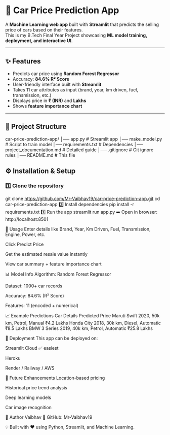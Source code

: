 # 🚗 Car Price Prediction App

A **Machine Learning web app** built with **Streamlit** that predicts the selling price of cars based on their features.  
This is my B.Tech Final Year Project showcasing **ML model training, deployment, and interactive UI**.

---

## ✨ Features
- Predicts car price using **Random Forest Regressor**
- Accuracy: **84.6% R² Score**
- User-friendly interface built with **Streamlit**
- Takes 11 car attributes as input (brand, year, km driven, fuel, transmission, etc.)
- Displays price in **₹ (INR)** and **Lakhs**
- Shows **feature importance chart**

---

## 📂 Project Structure
car-price-prediction-app/
│── app.py # Streamlit app
│── make_model.py # Script to train model
│── requirements.txt # Dependencies
│── project_documentation.md # Detailed guide
│── .gitignore # Git ignore rules
│── README.md # This file



## ⚙️ Installation & Setup

### 1️⃣ Clone the repository
git clone https://github.com/Mr-Vaibhav19/car-price-prediction-app.git
cd car-price-prediction-app
2️⃣ Install dependencies
pip install -r requirements.txt
3️⃣ Run the app
streamlit run app.py
➡️ Open in browser: http://localhost:8501

🎯 Usage
Enter details like Brand, Year, Km Driven, Fuel, Transmission, Engine, Power, etc.

Click Predict Price

Get the estimated resale value instantly

View car summary + feature importance chart

📊 Model Info
Algorithm: Random Forest Regressor

Dataset: 1000+ car records

Accuracy: 84.6% (R² Score)

Features: 11 (encoded + numerical)

📈 Example Predictions
Car Details	Predicted Price
Maruti Swift 2020, 50k km, Petrol, Manual	₹4.2 Lakhs
Honda City 2018, 30k km, Diesel, Automatic	₹8.5 Lakhs
BMW 3 Series 2019, 40k km, Petrol, Automatic	₹25.8 Lakhs

🚀 Deployment
This app can be deployed on:

Streamlit Cloud ✅ easiest

Heroku

Render / Railway / AWS

🔮 Future Enhancements
Location-based pricing

Historical price trend analysis

Deep learning models

Car image recognition

👤 Author
Vaibhav
🔗 GitHub: Mr-Vaibhav19

💡 Built with ❤️ using Python, Streamlit, and Machine Learning.
